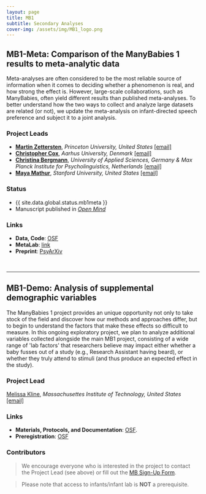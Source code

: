 ```yaml
---
layout: page
title: MB1
subtitle: Secondary Analyses
cover-img: /assets/img/MB1_logo.png
---
```


<!--
To-do:
- add information (+ pictures...), links etc.
-->

## MB1-Meta: Comparison of the ManyBabies 1 results to meta-analytic data
<!-- Description (300-word?) intro + method + result -->

Meta-analyses are often considered to be the most reliable source of information when it comes to deciding whether a phenomenon is real, and how strong the effect is. However, large-scale collaborations, such as ManyBabies, often yield different results than published meta-analyses. To better understand how the two ways to collect and analyze large datasets are related (or not), we update the meta-analysis on infant-directed speech preference and subject it to a joint analysis.


### Project Leads
* [**Martin Zettersten**](https://mzettersten.github.io/), *Princeton University, United States* [[email]](mailto:martincz@princeton.edu)
* [**Christopher Cox**](https://chriscox.netlify.app/), *Aarhus University, Denmark* [[email]](mailto:chris.mm.cox@gmail.com)
* [**Christina Bergmann**](https://scholar.google.com/citations?user=5e9DkjMAAAAJ&hl=en), *University of Applied Sciences, Germany & Max Planck Institute for Psycholinguistics, Netherlands* [[email]](mailto:chbergma@gmail.com)
* [**Maya Mathur**](https://www.mayamathur.com/), *Stanford University, United States* [[email]](mailto:mmathur@stanford.edu)


### Status
* {{ site.data.global.status.mb1meta }}
* Manuscript published in [*Open Mind*](https://doi.org/10.1162/opmi_a_00134)

### Links
* **Data, Code**: [OSF](https://osf.io/amj7u/)
* **MetaLab**: [link](https://langcog.github.io/metalab/dataset/idspref/)
* **Preprint**: [PsyArXiv](https://doi.org/10.31234/osf.io/etqs7)

<br>

***
## MB1-Demo: Analysis of supplemental demographic variables
The ManyBabies 1 project provides an unique opportunity not only to take stock of the field and discover how our methods and approaches differ, but to begin to understand the factors that make these effects so difficult to measure. In this ongoing exploratory project, we plan to analyze additional variables collected alongside the main MB1 project, consisting of a wide range of 'lab factors' that researchers believe may impact either whether a baby fusses out of a study (e.g., Research Assistant having beard), or whether they truly attend to stimuli (and thus produce an expected effect in the study).

### Project Lead
[Melissa Kline](https://osf.io/d5mks/), *Massachusettes Institute of Technology, United States* [[email]](mailto:mekline@mit.edu)

<!--### Status-->

### Links
* **Materials, Protocols, and Documentation**: [OSF](https://osf.io/ryzmb/).
* **Preregistration**: [OSF](https://osf.io/puxbg/)

### Contributors
> We encourage everyone who is interested in the project to contact the Project Lead (see above) or fill out the [MB Sign-Up Form]({{site.baseurl}}/get_involved/).

> Please note that access to infants/infant lab is **NOT** a prerequisite.

